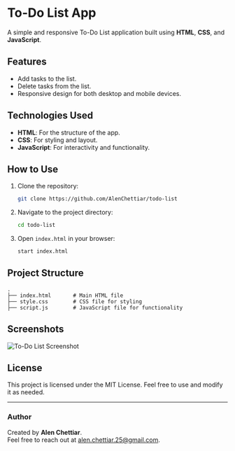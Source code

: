 # To-Do List App

A simple and responsive To-Do List application built using **HTML**, **CSS**, and **JavaScript**.

## Features

- Add tasks to the list.
- Delete tasks from the list.
- Responsive design for both desktop and mobile devices.

## Technologies Used

- **HTML**: For the structure of the app.
- **CSS**: For styling and layout.
- **JavaScript**: For interactivity and functionality.

## How to Use

1. Clone the repository:
   ```bash
   git clone https://github.com/AlenChettiar/todo-list
   ```
2. Navigate to the project directory:
   ```bash
   cd todo-list
   ```
3. Open `index.html` in your browser:
   ```bash
   start index.html
   ```

## Project Structure

```
.
├── index.html       # Main HTML file
├── style.css        # CSS file for styling
├── script.js        # JavaScript file for functionality
```

## Screenshots

![To-Do List Screenshot](assets/screenshot.png)

## License

This project is licensed under the MIT License. Feel free to use and modify it as needed.

---

### Author

Created by **Alen Chettiar**.  
Feel free to reach out at [alen.chettiar.25@gmail.com](mailto:your-email@example.com).
